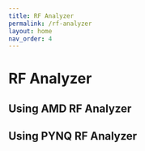 ```yaml
---
title: RF Analyzer
permalink: /rf-analyzer
layout: home
nav_order: 4
---
```


# RF Analyzer

## Using AMD RF Analyzer

## Using PYNQ RF Analyzer
